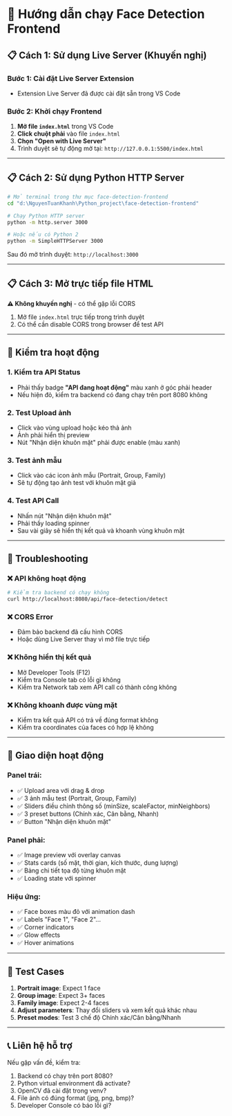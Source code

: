 # 🎯 Hướng dẫn chạy Face Detection Frontend

## 📋 **Cách 1: Sử dụng Live Server (Khuyến nghị)**

### Bước 1: Cài đặt Live Server Extension
- Extension Live Server đã được cài đặt sẵn trong VS Code

### Bước 2: Khởi chạy Frontend
1. **Mở file `index.html`** trong VS Code
2. **Click chuột phải** vào file `index.html`
3. **Chọn "Open with Live Server"**
4. Trình duyệt sẽ tự động mở tại: `http://127.0.0.1:5500/index.html`

---

## 📋 **Cách 2: Sử dụng Python HTTP Server**

```bash
# Mở terminal trong thư mục face-detection-frontend
cd "d:\NguyenTuanKhanh\Python_project\face-detection-frontend"

# Chạy Python HTTP server
python -m http.server 3000

# Hoặc nếu có Python 2
python -m SimpleHTTPServer 3000
```

Sau đó mở trình duyệt: `http://localhost:3000`

---

## 📋 **Cách 3: Mở trực tiếp file HTML**

**⚠️ Không khuyến nghị** - có thể gặp lỗi CORS

1. Mở file `index.html` trực tiếp trong trình duyệt
2. Có thể cần disable CORS trong browser để test API

---

## 🚀 **Kiểm tra hoạt động**

### 1. **Kiểm tra API Status**
- Phải thấy badge **"API đang hoạt động"** màu xanh ở góc phải header
- Nếu hiện đỏ, kiểm tra backend có đang chạy trên port 8080 không

### 2. **Test Upload ảnh**
- Click vào vùng upload hoặc kéo thả ảnh
- Ảnh phải hiển thị preview
- Nút "Nhận diện khuôn mặt" phải được enable (màu xanh)

### 3. **Test ảnh mẫu**
- Click vào các icon ảnh mẫu (Portrait, Group, Family)
- Sẽ tự động tạo ảnh test với khuôn mặt giả

### 4. **Test API Call**
- Nhấn nút "Nhận diện khuôn mặt"
- Phải thấy loading spinner
- Sau vài giây sẽ hiển thị kết quả và khoanh vùng khuôn mặt

---

## 🔧 **Troubleshooting**

### ❌ **API không hoạt động**
```bash
# Kiểm tra backend có chạy không
curl http://localhost:8080/api/face-detection/detect
```

### ❌ **CORS Error**
- Đảm bảo backend đã cấu hình CORS
- Hoặc dùng Live Server thay vì mở file trực tiếp

### ❌ **Không hiển thị kết quả**
- Mở Developer Tools (F12)
- Kiểm tra Console tab có lỗi gì không
- Kiểm tra Network tab xem API call có thành công không

### ❌ **Không khoanh được vùng mặt**
- Kiểm tra kết quả API có trả về đúng format không
- Kiểm tra coordinates của faces có hợp lệ không

---

## 📱 **Giao diện hoạt động**

### **Panel trái:**
- ✅ Upload area với drag & drop
- ✅ 3 ảnh mẫu test (Portrait, Group, Family)  
- ✅ Sliders điều chỉnh thông số (minSize, scaleFactor, minNeighbors)
- ✅ 3 preset buttons (Chính xác, Cân bằng, Nhanh)
- ✅ Button "Nhận diện khuôn mặt"

### **Panel phải:**
- ✅ Image preview với overlay canvas
- ✅ Stats cards (số mặt, thời gian, kích thước, dung lượng)
- ✅ Bảng chi tiết tọa độ từng khuôn mặt
- ✅ Loading state với spinner

### **Hiệu ứng:**
- ✅ Face boxes màu đỏ với animation dash
- ✅ Labels "Face 1", "Face 2"... 
- ✅ Corner indicators
- ✅ Glow effects
- ✅ Hover animations

---

## 🎯 **Test Cases**

1. **Portrait image**: Expect 1 face
2. **Group image**: Expect 3+ faces  
3. **Family image**: Expect 2-4 faces
4. **Adjust parameters**: Thay đổi sliders và xem kết quả khác nhau
5. **Preset modes**: Test 3 chế độ Chính xác/Cân bằng/Nhanh

---

## 📞 **Liên hệ hỗ trợ**

Nếu gặp vấn đề, kiểm tra:
1. Backend có chạy trên port 8080?
2. Python virtual environment đã activate?
3. OpenCV đã cài đặt trong venv?
4. File ảnh có đúng format (jpg, png, bmp)?
5. Developer Console có báo lỗi gì?
